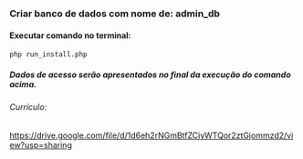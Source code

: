 ### Criar banco de dados com nome de: admin_db

#### Executar comando no terminal:

``` php run_install.php ```

##### Dados de acesso serão apresentados no final da execução do comando acima.

###### Currículo:
<https://drive.google.com/file/d/1d6eh2rNGmBtfZCjyWTQor2ztGjommzd2/view?usp=sharing>

